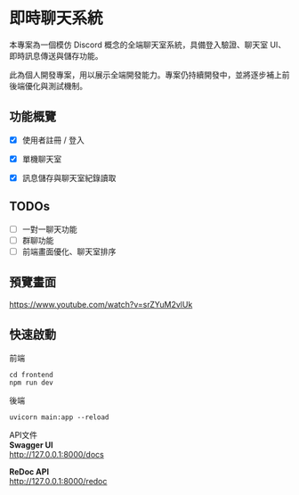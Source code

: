 # 即時聊天系統
本專案為一個模仿 Discord 概念的全端聊天室系統，具備登入驗證、聊天室 UI、即時訊息傳送與儲存功能。

此為個人開發專案，用以展示全端開發能力。專案仍持續開發中，並將逐步補上前後端優化與測試機制。

## 功能概覽
- [X] 使用者註冊 / 登入
- [X] 單機聊天室
- [X] 訊息儲存與聊天室紀錄讀取


## TODOs
 - [ ] 一對一聊天功能
 - [ ] 群聊功能
 - [ ] 前端畫面優化、聊天室排序

## 預覽畫面
https://www.youtube.com/watch?v=srZYuM2vlUk

## 快速啟動
前端
```shell
cd frontend
npm run dev
```

後端
```shell
uvicorn main:app --reload
```

API文件  
**Swagger UI**  
http://127.0.0.1:8000/docs

**ReDoc API**  
http://127.0.0.1:8000/redoc